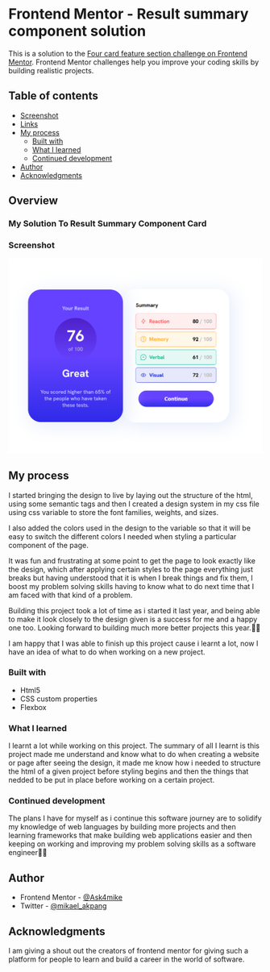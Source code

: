 # Frontend Mentor - Result summary component solution

This is a solution to the [Four card feature section challenge on Frontend Mentor](https://www.frontendmentor.io/challenges/four-card-feature-section-weK1eFYK). Frontend Mentor challenges help you improve your coding skills by building realistic projects.

## Table of contents

- [Screenshot](#screenshot)
- [Links](#links)
- [My process](#my-process)
  - [Built with](#built-with)
  - [What I learned](#what-i-learned)
  - [Continued development](#continued-development)
- [Author](#author)
- [Acknowledgments](#acknowledgments)

## Overview

### My Solution To Result Summary Component Card

### Screenshot

![desktopVersion](./ResultCard.png)

## My process

I started bringing the design to live by laying out the structure of the html, using some semantic tags and then I created a design system in my css file using css variable to store the font families, weights, and sizes.

I also added the colors used in the design to the variable so that it will be easy to switch the different colors I needed when styling a particular component of the page.

It was fun and frustrating at some point to get the page to look exactly like the design, which after applying certain styles to the page everything just breaks but having understood that it is when I break things and fix them, I boost my problem solving skills having to know what to do next time that I am faced with that kind of a problem.

Building this project took a lot of time as i started it last year, and being able to make it look closely to the design given is a success for me and a happy one too. Looking forward to building much more better projects this year.🚀💯

I am happy that I was able to finish up this project cause i learnt a lot, now I have an idea of what to do when working on a new project.

### Built with

- Html5
- CSS custom properties
- Flexbox

### What I learned

I learnt a lot while working on this project. The summary of all I learnt is this project made me understand and know what to do when creating a website or page after seeing the design, it made me know how i needed to structure the html of a given project before styling begins and then the things that nedded to be put in place before working on a certain project.

### Continued development

The plans I have for myself as i continue this software journey are to solidify my knowledge of web languages by building more projects and then learning frameworks that make building web applications easier and then keeping on working and improving my problem solving skills as a software engineer🚀✅

## Author

- Frontend Mentor - [@Ask4mike](https://www.frontendmentor.io/profile/Ask4mike)
- Twitter - [@mikael_akpang](https://www.twitter.com/mikael_akpang)

## Acknowledgments

I am giving a shout out the creators of frontend mentor for giving such a platform for people to learn and build a career in the world of software.

